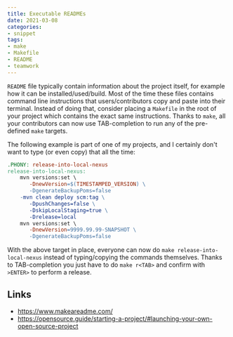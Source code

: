 ```yaml
---
title: Executable READMEs
date: 2021-03-08
categories:
- snippet
tags:
- make
- Makefile
- README
- teamwork
---
```


`README` file typically contain information about the project itself, for example how it can be installed/used/build. Most of the time these files contains command line instructions that users/contributors copy and paste into their terminal. Instead of doing that, consider placing a `Makefile` in the root of your project which contains the exact same instructions. Thanks to `make`, all your contributors can now use TAB-completion to run any of the pre-defined `make` targets.

The following example is part of one of my projects, and I certainly don't want to type (or even copy) that all the time:

```makefile
.PHONY: release-into-local-nexus
release-into-local-nexus:
	mvn versions:set \
	   -DnewVersion=$(TIMESTAMPED_VERSION) \
	   -DgenerateBackupPoms=false
	-mvn clean deploy scm:tag \
	   -DpushChanges=false \
	   -DskipLocalStaging=true \
	   -Drelease=local
	mvn versions:set \
	   -DnewVersion=9999.99.99-SNAPSHOT \
	   -DgenerateBackupPoms=false
```

With the above target in place, everyone can now do `make release-into-local-nexus` instead of typing/copying the commands themselves. Thanks to TAB-completion you just have to do `make r<TAB>` and confirm with `>ENTER>` to perform a release.

## Links

- https://www.makeareadme.com/
- https://opensource.guide/starting-a-project/#launching-your-own-open-source-project
